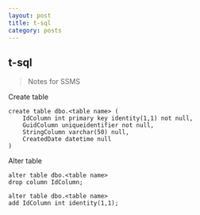```yaml
---
layout: post
title: t-sql
category: posts
---
```


## t-sql
> Notes for SSMS

Create table

```
create table dbo.<table name> (
    IdColumn int primary key identity(1,1) not null,
    GuidColumn uniqueidentifier not null,
    StringColumn varchar(50) null,
    CreatedDate datetime null
)
```

Alter table

```
alter table dbo.<table name>
drop column IdColumn;

alter table dbo.<table name>
add IdColumn int identity(1,1);
```

